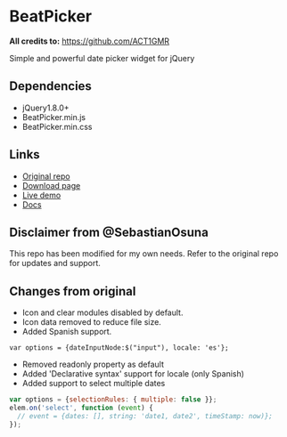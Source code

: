 BeatPicker
==========

**All credits to:** https://github.com/ACT1GMR

Simple and powerful date picker widget for jQuery
## Dependencies
* jQuery1.8.0+
* BeatPicker.min.js
* BeatPicker.min.css

## Links
* [Original repo](https://github.com/ACT1GMR/BeatPicker)
* [Download page](http://act1gmr.github.io/BeatPicker/)
* [Live demo](http://act1gmr.github.io/BeatPicker/demos.html)
* [Docs](http://act1gmr.github.io/BeatPicker/docs.html)

## Disclaimer from @SebastianOsuna
This repo has been modified for my own needs. Refer to the original repo for updates and support.

## Changes from original
* Icon and clear modules disabled by default.
* Icon data removed to reduce file size.
* Added Spanish support.

``` var options = {dateInputNode:$("input"), locale: 'es'}; ```

* Removed readonly property as default
* Added 'Declarative syntax' support for locale (only Spanish)
* Added support to select multiple dates

```javascript
var options = {selectionRules: { multiple: false }};
elem.on('select', function (event) {
  // event = {dates: [], string: 'date1, date2', timeStamp: now)};
});
```


